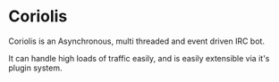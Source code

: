 Coriolis
========

Coriolis is an Asynchronous, multi threaded and event driven IRC bot.

It can handle high loads of traffic easily, and is easily extensible via it's plugin system.
